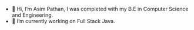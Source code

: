 - 👋 Hi, I’m Asim Pathan, I was completed with my B.E in Computer Science and Engineering.
- 🌱 I’m currently working on Full Stack Java.

